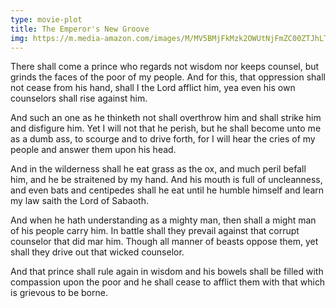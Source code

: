 ```yaml
---
type: movie-plot
title: The Emperor's New Groove
img: https://m.media-amazon.com/images/M/MV5BMjFkMzk2OWUtNjFmZC00ZTJhLTlkNGYtYjc2YWNkNmJmNzczXkEyXkFqcGdeQXVyMTQxNzMzNDI@._V1_FMjpg_UX1000_.jpg
---
```


There shall come a prince who regards not wisdom nor keeps counsel, but grinds the faces of the poor of my people. And for this, that oppression shall not cease from his hand, shall I the Lord afflict him, yea even his own counselors shall rise against him.

And such an one as he thinketh not shall overthrow him and shall strike him and disfigure him. Yet I will not that he perish, but he shall become unto me as a dumb ass, to scourge and to drive forth, for I will hear the cries of my people and answer them upon his head.

And in the wilderness shall he eat grass as the ox, and much peril befall him, and he be straitened by my hand. And his mouth is full of uncleanness, and even bats and centipedes shall he eat until he humble himself and learn my law saith the Lord of Sabaoth.

And when he hath understanding as a mighty man, then shall a might man of his people carry him. In battle shall they prevail against that corrupt counselor that did mar him. Though all manner of beasts oppose them, yet shall they drive out that wicked counselor.

And that prince shall rule again in wisdom and his bowels shall be filled with compassion upon the poor and he shall cease to afflict them with that which is grievous to be borne.